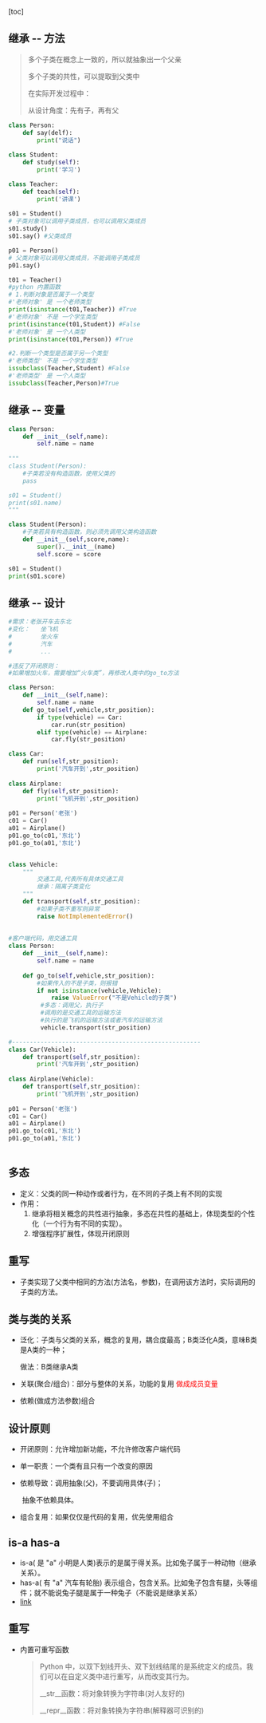 [toc]

## 继承 -- 方法

> 多个子类在概念上一致的，所以就抽象出一个父亲
>
> 多个子类的共性，可以提取到父类中
>
> 在实际开发过程中：
>
> 从设计角度：先有子，再有父

```python
class Person:
	def say(delf):
        print("说话")
        
class Student:
    def study(self):
        print('学习')

class Teacher:
    def teach(self):
        print('讲课')
        
s01 = Student()
# 子类对象可以调用子类成员，也可以调用父类成员
s01.study()
s01.say() #父类成员

p01 = Person()
# 父类对象可以调用父类成员，不能调用子类成员
p01.say()

t01 = Teacher()
#python 内置函数
# 1.判断对象是否属于一个类型
#'老师对象' 是 一个老师类型
print(isinstance(t01,Teacher)) #True
#'老师对象' 不是 一个学生类型
print(isinstance(t01,Student)) #False
#'老师对象' 是 一个人类型
print(isinstance(t01,Person)) #True

#2.判断一个类型是否属于另一个类型
#'老师类型' 不是 一个学生类型
issubclass(Teacher,Student) #False
#'老师类型' 是 一个人类型
issubclass(Teacher,Person)#True

```

## 继承 -- 变量

```python
class Person:
	def __init__(self,name):
        self.name = name
        
"""
class Student(Person):
	#子类若没有构造函数，使用父类的
	pass

s01 = Student()
print(s01.name)
"""  

class Student(Person):
	#子类若具有构造函数，则必须先调用父类构造函数
	def __init__(self,score,name):
        super().__init__(name)
        self.score = score

s01 = Student()
print(s01.score)

```

## 继承 -- 设计

```python
#需求：老张开车去东北
#变化：   坐飞机
#		 坐火车
#		 汽车
#		 ...

#违反了开闭原则：
#如果增加火车，需要增加“火车类”，再修改人类中的go_to方法

class Person:
    def __init__(self,name):
        self.name = name
    def go_to(self,vehicle,str_position):   
        if type(vehicle) == Car:
        	car.run(str_position)
        elif type(vehicle) == Airplane:
        	car.fly(str_position)   

class Car:
    def run(self,str_position):
        print('汽车开到',str_position)
 
class Airplane:
    def fly(self,str_position):
        print('飞机开到',str_position)
        
p01 = Person('老张')
c01 = Car()
a01 = Airplane()
p01.go_to(c01,'东北')
p01.go_to(a01,'东北')

```

```python

class Vehicle:
	"""
		交通工具,代表所有具体交通工具
		继承：隔离子类变化
	"""
	def transport(self,str_position):
        #如果子类不重写则异常
		raise NotImplementedError()
	
	
#客户端代码，用交通工具
class Person:
    def __init__(self,name):
        self.name = name
        
    def go_to(self,vehicle,str_position): 
        #如果传入的不是子类，则报错
        if not isinstance(vehicle,Vehicle):
            raise ValueError("不是Vehicle的子类")
         #多态：调用父，执行子
         #调用的是交通工具的运输方法
         #执行的是飞机的运输方法或者汽车的运输方法
         vehicle.transport(str_position)

#-----------------------------------------------------       
class Car(Vehicle):
    def transport(self,str_position):
        print('汽车开到',str_position)
 
class Airplane(Vehicle):
    def transport(self,str_position):
        print('飞机开到',str_position)
        
p01 = Person('老张')
c01 = Car()
a01 = Airplane()
p01.go_to(c01,'东北')
p01.go_to(a01,'东北')
        
```

## 多态

+ 定义：父类的同一种动作或者行为，在不同的子类上有不同的实现
+ 作用：
  1. 继承将相关概念的共性进行抽象，多态在共性的基础上，体现类型的个性化（一个行为有不同的实现）。
  2. 增强程序扩展性，体现开闭原则

## 重写

+ 子类实现了父类中相同的方法(方法名，参数)，在调用该方法时，实际调用的子类的方法。

## 类与类的关系

+ 泛化：子类与父类的关系，概念的复用，耦合度最高；B类泛化A类，意味B类是A类的一种；

  做法：B类继承A类

+ 关联(聚合/组合)：部分与整体的关系，功能的复用 <font color='red'>做成成员变量</font>

+ 依赖(做成方法参数)组合

  

## 设计原则

+ 开闭原则：允许增加新功能，不允许修改客户端代码

+ 单一职责：一个类有且只有一个改变的原因

+ 依赖导致：调用抽象(父)，不要调用具体(子)；

  ​                     抽象不依赖具体。

+ 组合复用：如果仅仅是代码的复用，优先使用组合



## is-a has-a

+ is-a( 是 "a"  小明是人类)表示的是属于得关系。比如兔子属于一种动物（继承关系）。
+ has-a( 有 "a"  汽车有轮胎) 表示组合，包含关系。比如兔子包含有腿，头等组件；就不能说兔子腿是属于一种兔子（不能说是继承关系）
+ [link](https://blog.csdn.net/hgelin/article/details/82496120?ops_request_misc=%257B%2522request%255Fid%2522%253A%2522162847886616780366598804%2522%252C%2522scm%2522%253A%252220140713.130102334..%2522%257D&request_id=162847886616780366598804&biz_id=0&utm_medium=distribute.pc_search_result.none-task-blog-2~all~sobaiduend~default-2-82496120.first_rank_v2_pc_rank_v29&utm_term=is-a+has-a&spm=1018.2226.3001.4187)

## 重写

+ 内置可重写函数

  > Python 中，以双下划线开头、双下划线结尾的是系统定义的成员。我们可以在自定义类中进行重写，从而改变其行为。
  >
  > \__str__函数：将对象转换为字符串(对人友好的)
  >
  > \__repr__函数：将对象转换为字符串(解释器可识别的)